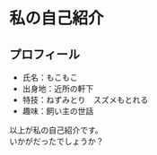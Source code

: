 # 私の自己紹介

## プロフィール
- 氏名：もこもこ
- 出身地：近所の軒下  
- 特技：ねずみとり　スズメもとれる  
- 趣味：飼い主の世話  

以上が私の自己紹介です。  
いかがだったでしょうか？
